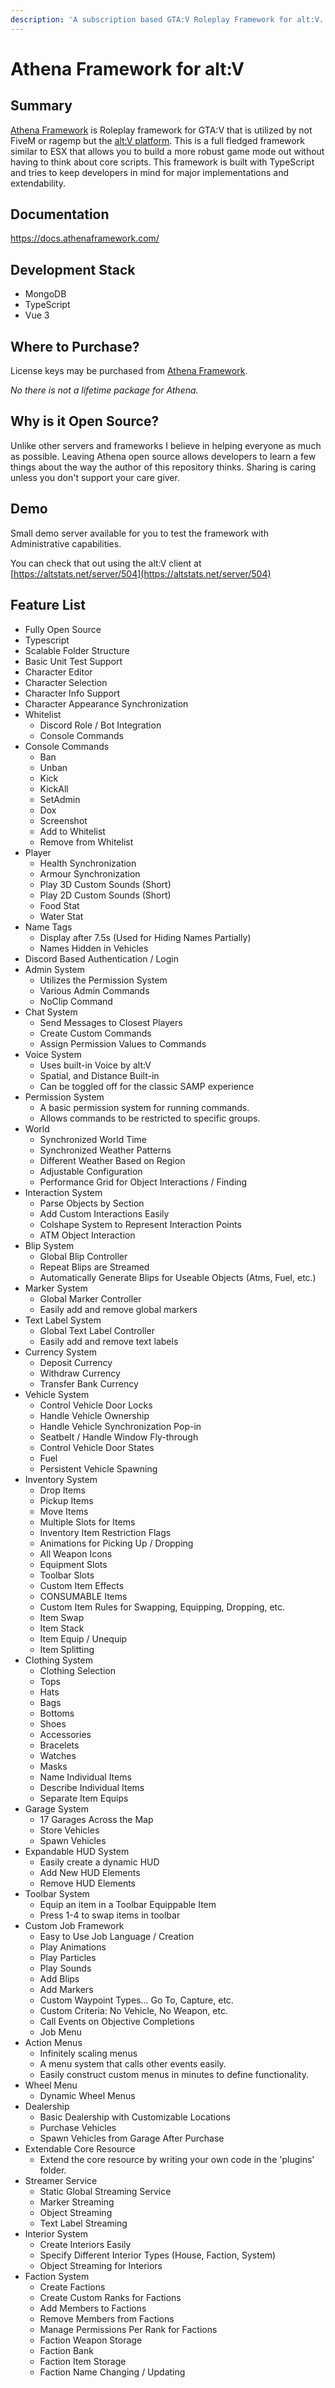 ```yaml
---
description: 'A subscription based GTA:V Roleplay Framework for alt:V.'
---
```


# Athena Framework for alt:V

## Summary

[Athena Framework](https://athenaframework.com) is Roleplay framework for GTA:V that is utilized by not FiveM or ragemp but the [alt:V platform](https://altv.mp). This is a full fledged framework similar to ESX that allows you to build a more robust game mode out without having to think about core scripts. This framework is built with TypeScript and tries to keep developers in mind for major implementations and extendability.

## Documentation

https://docs.athenaframework.com/

## Development Stack

* MongoDB
* TypeScript
* Vue 3

## Where to Purchase?

License keys may be purchased from [Athena Framework](https://athenaframework.com).

_No there is not a lifetime package for Athena._

## Why is it Open Source?

Unlike other servers and frameworks I believe in helping everyone as much as possible. Leaving Athena open source allows developers to learn a few things about the way the author of this repository thinks. Sharing is caring unless you don't support your care giver.

## Demo

Small demo server available for you to test the framework with Administrative capabilities. 

You can check that out using the alt:V client at [https://altstats.net/server/504](https://altstats.net/server/504)

## Feature List

-   Fully Open Source
-   Typescript
-   Scalable Folder Structure
-   Basic Unit Test Support
-   Character Editor
-   Character Selection
-   Character Info Support
-   Character Appearance Synchronization
-   Whitelist
    -   Discord Role / Bot Integration
    -   Console Commands
-   Console Commands
    -   Ban
    -   Unban
    -   Kick
    -   KickAll
    -   SetAdmin
    -   Dox
    -   Screenshot
    -   Add to Whitelist
    -   Remove from Whitelist
-   Player
    -   Health Synchronization
    -   Armour Synchronization
    -   Play 3D Custom Sounds (Short)
    -   Play 2D Custom Sounds (Short)
    -   Food Stat
    -   Water Stat
-   Name Tags
    -   Display after 7.5s \(Used for Hiding Names Partially\)
    -   Names Hidden in Vehicles
-   Discord Based Authentication / Login
-   Admin System
    -   Utilizes the Permission System
    -   Various Admin Commands
    -   NoClip Command
-   Chat System
    -   Send Messages to Closest Players
    -   Create Custom Commands
    -   Assign Permission Values to Commands
-   Voice System
    -   Uses built-in Voice by alt:V
    -   Spatial, and Distance Built-in
    -   Can be toggled off for the classic SAMP experience
-   Permission System
    -   A basic permission system for running commands.
    -   Allows commands to be restricted to specific groups.
-   World
    -   Synchronized World Time
    -   Synchronized Weather Patterns
    -   Different Weather Based on Region
    -   Adjustable Configuration
    -   Performance Grid for Object Interactions / Finding
-   Interaction System
    -   Parse Objects by Section
    -   Add Custom Interactions Easily
    -   Colshape System to Represent Interaction Points
    -   ATM Object Interaction
-   Blip System
    -   Global Blip Controller
    -   Repeat Blips are Streamed
    -   Automatically Generate Blips for Useable Objects (Atms, Fuel, etc.)
-   Marker System
    -   Global Marker Controller
    -   Easily add and remove global markers
-   Text Label System
    -   Global Text Label Controller
    -   Easily add and remove text labels
-   Currency System
    -   Deposit Currency
    -   Withdraw Currency
    -   Transfer Bank Currency
-   Vehicle System
    -   Control Vehicle Door Locks
    -   Handle Vehicle Ownership
    -   Handle Vehicle Synchronization Pop-in
    -   Seatbelt / Handle Window Fly-through
    -   Control Vehicle Door States
    -   Fuel
    -   Persistent Vehicle Spawning
-   Inventory System
    -   Drop Items
    -   Pickup Items
    -   Move Items
    -   Multiple Slots for Items
    -   Inventory Item Restriction Flags
    -   Animations for Picking Up / Dropping
    -   All Weapon Icons
    -   Equipment Slots
    -   Toolbar Slots
    -   Custom Item Effects
    -   CONSUMABLE Items
    -   Custom Item Rules for Swapping, Equipping, Dropping, etc.
    -   Item Swap
    -   Item Stack
    -   Item Equip / Unequip
    -   Item Splitting
-   Clothing System
    -   Clothing Selection
    -   Tops
    -   Hats
    -   Bags
    -   Bottoms
    -   Shoes
    -   Accessories
    -   Bracelets
    -   Watches
    -   Masks
    -   Name Individual Items
    -   Describe Individual Items
    -   Separate Item Equips
- Garage System
    - 17 Garages Across the Map
    - Store Vehicles
    - Spawn Vehicles
- Expandable HUD System
    - Easily create a dynamic HUD
    - Add New HUD Elements
    - Remove HUD Elements
-   Toolbar System
    -   Equip an item in a Toolbar Equippable Item
    -   Press 1-4 to swap items in toolbar
-   Custom Job Framework
    -   Easy to Use Job Language / Creation
    -   Play Animations
    -   Play Particles
    -   Play Sounds
    -   Add Blips
    -   Add Markers
    -   Custom Waypoint Types... Go To, Capture, etc.
    -   Custom Criteria: No Vehicle, No Weapon, etc.
    -   Call Events on Objective Completions
    -   Job Menu
-   Action Menus
    -   Infinitely scaling menus
    -   A menu system that calls other events easily.
    -   Easily construct custom menus in minutes to define functionality.
-   Wheel Menu
    -   Dynamic Wheel Menus
-   Dealership
    -   Basic Dealership with Customizable Locations
    -   Purchase Vehicles
    -   Spawn Vehicles from Garage After Purchase
-   Extendable Core Resource
    -   Extend the core resource by writing your own code in the 'plugins' folder.
-   Streamer Service
    -   Static Global Streaming Service
    -   Marker Streaming
    -   Object Streaming
    -   Text Label Streaming
-   Interior System
    -   Create Interiors Easily
    -   Specify Different Interior Types (House, Faction, System)
    -   Object Streaming for Interiors
-   Faction System
    -   Create Factions
    -   Create Custom Ranks for Factions
    -   Add Members to Factions
    -   Remove Members from Factions
    -   Manage Permissions Per Rank for Factions
    -   Faction Weapon Storage
    -   Faction Bank
    -   Faction Item Storage
    -   Faction Name Changing / Updating